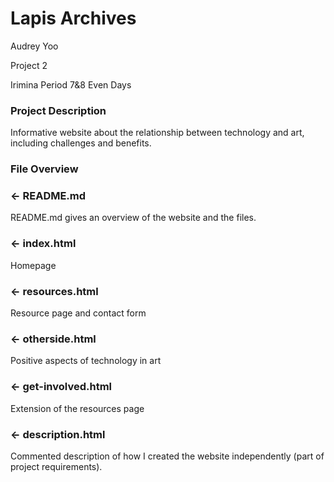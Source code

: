 # Lapis Archives

Audrey Yoo

Project 2

Irimina Period 7&8 Even Days

### Project Description

Informative website about the relationship between technology and art, including challenges and benefits. 

### File Overview

### ← README.md

README.md gives an overview of the website and the files.  

### ← index.html
Homepage

### ← resources.html
Resource page and contact form

### ← otherside.html
Positive aspects of technology in art

### ← get-involved.html
Extension of the resources page

### ← description.html
Commented description of how I created the website independently (part of project requirements). 

